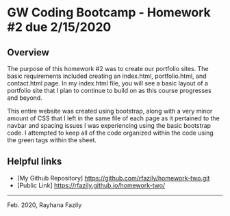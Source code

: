# GW Coding Bootcamp - Homework #2 due 2/15/2020

## Overview

The purpose of this homework #2 was to create our portfolio sites. The basic requirements included creating an index.html, portfolio.html, and contact.html page. In my index.html file, you will see a basic layout of a portfolio site that I plan to continue to build on as this course progresses and beyond.

This entire website was created using bootstrap, along with a very minor amount of CSS that I left in the same file of each page as it pertained to the navbar and spacing issues I was experiencing using the basic bootstrap code. I attempted to keep all of the code organized within the code using the green tags within the sheet.

## Helpful links
 
* [My Github Repository] https://github.com/rfazily/homework-two.git
* [Public Link] https://rfazily.github.io/homework-two/


---
Feb. 2020, Rayhana Fazily

